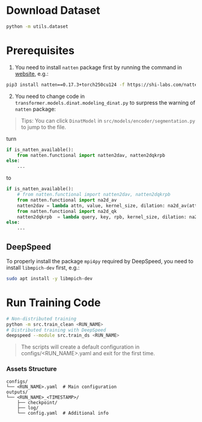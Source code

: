 # Download Dataset

```bash
python -m utils.dataset
```
# Prerequisites

1. You need to install `natten` package first by running the command in [website](https://www.shi-labs.com/natten/), e.g.:
```bash
pip3 install natten==0.17.3+torch250cu124 -f https://shi-labs.com/natten/wheels/
```
2. You need to change code in `transformer.models.dinat.modeling_dinat.py` to surpress the warning of `natten` package:
> Tips: You can click `DinatModel` in `src/models/encoder/segmentation.py` to jump to the file.

turn
```python
if is_natten_available():
    from natten.functional import natten2dav, natten2dqkrpb
else:
    ...
```
to
```python
if is_natten_available():
    # from natten.functional import natten2dav, natten2dqkrpb
    from natten.functional import na2d_av 
    natten2dav = lambda attn, value, kernel_size, dilation: na2d_av(attn, value, kernel_size, dilation)
    from natten.functional import na2d_qk
    natten2dqkrpb  = lambda query, key, rpb, kernel_size, dilation: na2d_qk(query, key, kernel_size, dilation, rpb=rpb)
else:
    ...
```

## DeepSpeed

To properly install the package `mpi4py` required by DeepSpeed, you need to install `libmpich-dev` first, e.g.:
```bash
sudo apt install -y libmpich-dev
```

# Run Training Code

```bash
# Non-distributed training
python -m src.train_clean <RUN_NAME>
# Distributed training with DeepSpeed
deepspeed --module src.train_ds <RUN_NAME>
```

> The scripts will create a default configuration in configs/<RUN_NAME>.yaml and exit for the first time.

### Assets Structure

```
configs/
└── <RUN_NAME>.yaml  # Main configuration
outputs/
└── <RUN_NAME>_<TIMESTAMP>/
    ├── checkpoint/
    ├── log/
    └── config.yaml  # Additional info
```